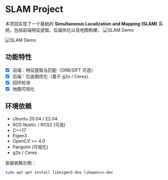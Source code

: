 # SLAM Project

本项目实现了一个基础的 **Simultaneous Localization and Mapping (SLAM)** 系统，包括前端特征提取、后端优化以及地图构建。
![SLAM Demo](./demo1.gif) 

![SLAM Demo](./demo1.gif)

## 功能特性
- [x] 前端：特征提取与匹配（ORB/SIFT 可选）
- [x] 后端：位姿图优化（基于 g2o / Ceres）
- [x] 回环检测
- [x] 地图可视化

## 环境依赖
- Ubuntu 20.04 / 22.04
- ROS Noetic / ROS2 (可选)
- C++17
- Eigen3
- OpenCV >= 4.0
- Pangolin (可视化)
- g2o / Ceres

安装依赖示例：
```bash
sudo apt-get install libeigen3-dev libopencv-dev
